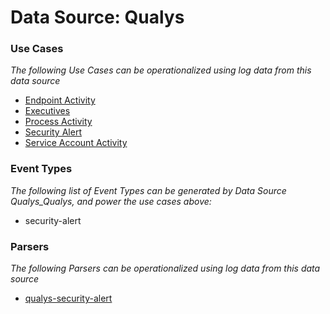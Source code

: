 Data Source: Qualys
===================

### Use Cases

_The following Use Cases can be operationalized using log data from this data source_

* [Endpoint Activity](usecase_endpoint_activity.md)
* [Executives](usecase_executives.md)
* [Process Activity](usecase_process_activity.md)
* [Security Alert](usecase_security_alert.md)
* [Service Account Activity](usecase_service_account_activity.md)


### Event Types

_The following list of Event Types can be generated by Data Source Qualys_Qualys, and power the use cases above:_

- security-alert


### Parsers

_The following Parsers can be operationalized using log data from this data source_

* [qualys-security-alert](parserContent_qualys-security-alert.md)
